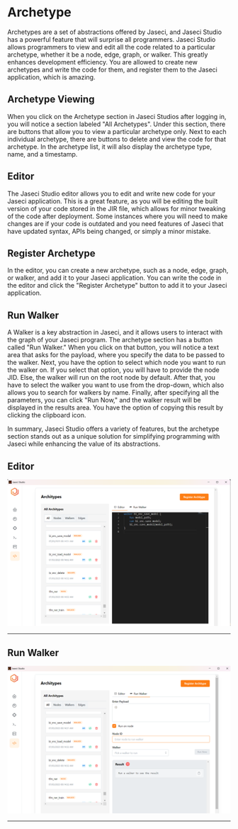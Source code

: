 # Archetype

Archetypes are a set of abstractions offered by Jaseci, and Jaseci Studio has a powerful feature that will surprise all programmers. Jaseci Studio allows programmers to view and edit all the code related to a particular archetype, whether it be a node, edge, graph, or walker. This greatly enhances development efficiency. You are allowed to create new archetypes and write the code for them, and register them to the Jaseci application, which is amazing.

## Archetype Viewing

When you click on the Archetype section in Jaseci Studios after logging in, you will notice a section labeled "All Archetypes". Under this section, there are buttons that allow you to view a particular archetype only. Next to each individual archetype, there are buttons to delete and view the code for that archetype. In the archetype list, it will also display the archetype type, name, and a timestamp.

## Editor

The Jaseci Studio editor allows you to edit and write new code for your Jaseci application. This is a great feature, as you will be editing the built version of your code stored in the JIR file, which allows for minor tweaking of the code after deployment. Some instances where you will need to make changes are if your code is outdated and you need features of Jaseci that have updated syntax, APIs being changed, or simply a minor mistake.

## Register Archetype

In the editor, you can create a new archetype, such as a node, edge, graph, or walker, and add it to your Jaseci application. You can write the code in the editor and click the "Register Archetype" button to add it to your Jaseci application.

## Run Walker

A Walker is a key abstraction in Jaseci, and it allows users to interact with the graph of your Jaseci program. The archetype section has a button called "Run Walker." When you click on that button, you will notice a text area that asks for the payload, where you specify the data to be passed to the walker. Next, you have the option to select which node you want to run the walker on. If you select that option, you will have to provide the node JID. Else, the walker will run on the root node by default. After that, you have to select the walker you want to use from the drop-down, which also allows you to search for walkers by name. Finally, after specifying all the parameters, you can click "Run Now," and the walker result will be displayed in the results area. You have the option of copying this result by clicking the clipboard icon.

In summary, Jaseci Studio offers a variety of features, but the archetype section stands out as a unique solution for simplifying programming with Jaseci while enhancing the value of its abstractions.


**Editor**
---

![logs viewer](/docs/static/img/studio-features/architype1.png)

---

**Run Walker**
---

![logs viewer](/docs/static/img/studio-features/architype2.png)

---